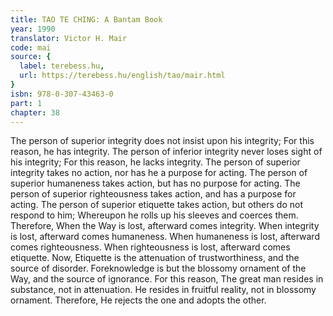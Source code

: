 ```yaml
---
title: TAO TE CHING: A Bantam Book
year: 1990
translator: Victor H. Mair
code: mai
source: {
  label: terebess.hu,
  url: https://terebess.hu/english/tao/mair.html
}
isbn: 978-0-307-43463-0
part: 1
chapter: 38
---
```

The person of superior integrity
does not insist upon his integrity;
For this reason, he has integrity.
The person of inferior integrity
never loses sight of his integrity;
For this reason, he lacks integrity.
The person of superior integrity takes no action,
nor has he a purpose for acting.
The person of superior humaneness takes action,
but has no purpose for acting.
The person of superior righteousness takes action,
and has a purpose for acting.
The person of superior etiquette takes action,
but others do not respond to him;
Whereupon he rolls up his sleeves and coerces them.
Therefore,
When the Way is lost,
afterward comes integrity.
When integrity is lost,
afterward comes humaneness.
When humaneness is lost,
afterward comes righteousness.
When righteousness is lost,
afterward comes etiquette.
Now,
Etiquette is the attenuation of trustworthiness, and the source of disorder.
Foreknowledge is but the blossomy ornament of the Way, and the source of ignorance.
For this reason,
The great man resides in substance, not in attenuation.
He resides in fruitful reality, not in blossomy ornament.
Therefore,
He rejects the one and adopts the other.